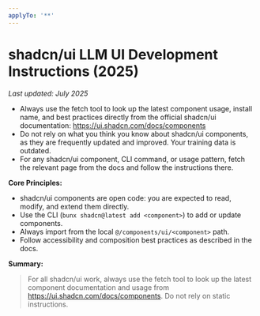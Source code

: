 ```yaml
---
applyTo: '**'
---
```


# shadcn/ui LLM UI Development Instructions (2025)

_Last updated: July 2025_

- Always use the fetch tool to look up the latest component usage, install name, and best practices directly from the official shadcn/ui documentation: https://ui.shadcn.com/docs/components
- Do not rely on what you think you know about shadcn/ui components, as they are frequently updated and improved. Your training data is outdated.
- For any shadcn/ui component, CLI command, or usage pattern, fetch the relevant page from the docs and follow the instructions there.

**Core Principles:**
- shadcn/ui components are open code: you are expected to read, modify, and extend them directly.
- Use the CLI (`bunx shadcn@latest add <component>`) to add or update components.
- Always import from the local `@/components/ui/<component>` path.
- Follow accessibility and composition best practices as described in the docs.

**Summary:**
> For all shadcn/ui work, always use the fetch tool to look up the latest component documentation and usage from https://ui.shadcn.com/docs/components. Do not rely on static instructions.
